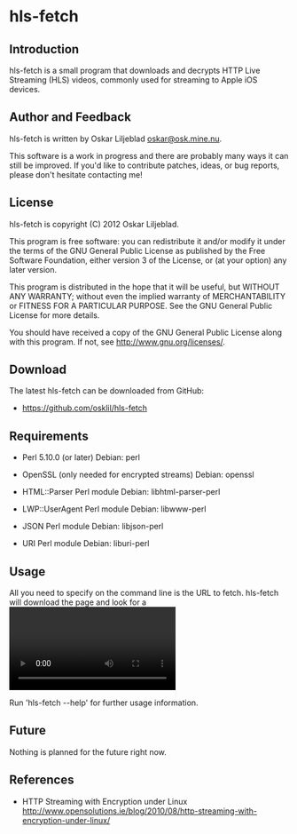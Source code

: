 hls-fetch
=========

Introduction
------------

hls-fetch is a small program that downloads and decrypts HTTP Live Streaming (HLS) videos,
commonly used for streaming to Apple iOS devices.

Author and Feedback
-------------------

hls-fetch is written by Oskar Liljeblad <oskar@osk.mine.nu>.

This software is a work in progress and there are probably many ways it can
still be improved. If you'd like to contribute patches, ideas, or bug
reports, please don't hesitate contacting me!

License
-------

hls-fetch is copyright (C) 2012 Oskar Liljeblad.

This program is free software: you can redistribute it and/or modify
it under the terms of the GNU General Public License as published by
the Free Software Foundation, either version 3 of the License, or
(at your option) any later version.

This program is distributed in the hope that it will be useful,
but WITHOUT ANY WARRANTY; without even the implied warranty of
MERCHANTABILITY or FITNESS FOR A PARTICULAR PURPOSE.  See the
GNU General Public License for more details.

You should have received a copy of the GNU General Public License
along with this program.  If not, see <http://www.gnu.org/licenses/>.

Download
--------

The latest hls-fetch can be downloaded from GitHub:

 * <https://github.com/osklil/hls-fetch>

Requirements
------------

 * Perl 5.10.0 (or later)
   Debian: perl

 * OpenSSL (only needed for encrypted streams)
   Debian: openssl

 * HTML::Parser Perl module
   Debian: libhtml-parser-perl

 * LWP::UserAgent Perl module
   Debian: libwww-perl

 * JSON Perl module
   Debian: libjson-perl

 * URI Perl module
   Debian: liburi-perl

Usage
-----

All you need to specify on the command line is the URL to fetch.
hls-fetch will download the page and look for a <video> tag.
If you know the M3U playlist URL, then use the --playlist parameter
along with the URL to tell hls-fetch to download the playlist
directly.

Run 'hls-fetch --help' for further usage information.

Future
------

Nothing is planned for the future right now.

References
----------

 * HTTP Streaming with Encryption under Linux
   <http://www.opensolutions.ie/blog/2010/08/http-streaming-with-encryption-under-linux/>

